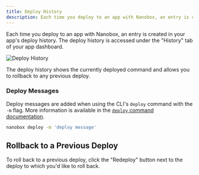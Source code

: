 ```yaml
---
title: Deploy History
description: Each time you deploy to an app with Nanobox, an entry is created in your app's deploy history. You can then rollback to previous deploys.
---
```


Each time you deploy to an app with Nanobox, an entry is created in your app's deploy history. The deploy history is accessed under the "History" tab of your app dashboard.

![Deploy History](/src-images/deploy-history.png)

The deploy history shows the currently deployed command and allows you to rollback to any previous deploy.

### Deploy Messages
Deploy messages are added when using the CLI's `deploy` command with the `-m` flag. More information is available in the [`deploy` command documentation](/cli/deploy/).

```bash
nanobox deploy -m 'deploy message'
```

## Rollback to a Previous Deploy
To roll back to a previous deploy, click the "Redeploy" button next to the deploy to which you'd like to roll back.
